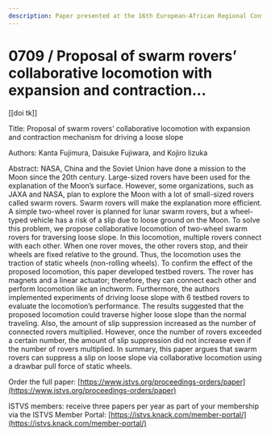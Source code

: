 ```yaml
---
description: Paper presented at the 16th European-African Regional Conference of the ISTVS
---
```


# 0709 / Proposal of swarm rovers’ collaborative locomotion with expansion and contraction...

\[\[doi tk]]

Title: Proposal of swarm rovers’ collaborative locomotion with expansion and contraction mechanism for driving a loose slope

Authors: Kanta Fujimura, Daisuke Fujiwara, and Kojiro Iizuka

Abstract: NASA, China and the Soviet Union have done a mission to the Moon since the 20th century. Large-sized rovers have been used for the explanation of the Moon’s surface. However, some organizations, such as JAXA and NASA, plan to explore the Moon with a lot of small-sized rovers called swarm rovers. Swarm rovers will make the explanation more efficient. A simple two-wheel rover is planned for lunar swarm rovers, but a wheel-typed vehicle has a risk of a slip due to loose ground on the Moon. To solve this problem, we propose collaborative locomotion of two-wheel swarm rovers for traversing loose slope. In this locomotion, multiple rovers connect with each other. When one rover moves, the other rovers stop, and their wheels are fixed relative to the ground. Thus, the locomotion uses the traction of static wheels (non-rolling wheels). To confirm the effect of the proposed locomotion, this paper developed testbed rovers. The rover has magnets and a linear actuator; therefore, they can connect each other and perform locomotion like an inchworm. Furthermore, the authors implemented experiments of driving loose slope with 6 testbed rovers to evaluate the locomotion’s performance. The results suggested that the proposed locomotion could traverse higher loose slope than the normal traveling. Also, the amount of slip suppression increased as the number of connected rovers multiplied. However, once the number of rovers exceeded a certain number, the amount of slip suppression did not increase even if the number of rovers multiplied. In summary, this paper argues that swarm rovers can suppress a slip on loose slope via collaborative locomotion using a drawbar pull force of static wheels.

Order the full paper: [https://www.istvs.org/proceedings-orders/paper](https://www.istvs.org/proceedings-orders/paper)

ISTVS members: receive three papers per year as part of your membership via the ISTVS Member Portal: [https://istvs.knack.com/member-portal/](https://istvs.knack.com/member-portal/)

